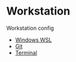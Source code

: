 # Workstation

Workstation config

* [Windows WSL](./windows/wsl.md)
* [Git](./git/index.md)
* [Terminal](./terminal/index.md)
